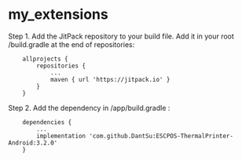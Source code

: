 # my_extensions
Step 1. Add the JitPack repository to your build file. Add it in your root /build.gradle at the end of repositories:

        allprojects {
            repositories {
                ...
                maven { url 'https://jitpack.io' }
            }
        }
Step 2. Add the dependency in /app/build.gradle :

        dependencies {
            ...
            implementation 'com.github.DantSu:ESCPOS-ThermalPrinter-Android:3.2.0'
        }
